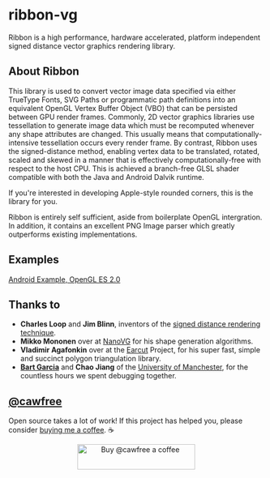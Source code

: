 # ribbon-vg

Ribbon is a high performance, hardware accelerated, platform independent signed distance vector graphics rendering library.

## About Ribbon

This library is used to convert vector image data specified via either TrueType Fonts, SVG Paths or programmatic path definitions into an equivalent OpenGL Vertex Buffer Object (VBO) that can be persisted between GPU render frames. Commonly, 2D vector graphics libraries use tessellation to generate image data which must be recomputed whenever any shape attributes are changed. This usually means that computationally-intensive tessellation occurs every render frame. By contrast, Ribbon uses the signed-distance method, enabling vertex data to be translated, rotated, scaled and skewed in a manner that is effectively computationally-free with respect to the host CPU. This is achieved a branch-free GLSL shader compatible with both the Java and Android Dalvik runtime. 

If you're interested in developing Apple-style rounded corners, this is the library for you.

Ribbon is entirely self sufficient, aside from boilerplate OpenGL intergration. In addition, it contains an excellent PNG Image parser which greatly outperforms existing implementations.

## Examples
[Android Example, OpenGL ES 2.0](https://github.com/Cawfree/Android-RibbonVG-Example)

## Thanks to

* **Charles Loop** and **Jim Blinn**, inventors of the [signed distance rendering technique](http://http.developer.nvidia.com/GPUGems3/gpugems3_ch25.html).
* **Mikko Mononen** over at [NanoVG](https://github.com/memononen) for his shape generation algorithms.
* **Vladimir Agafonkin** over at the [Earcut](https://github.com/mapbox/earcut) Project, for his super fast, simple and succinct polygon triangulation library.
* [**Bart Garcia**](https://github.com/BartGarciaNathan) and **Chao Jiang** of the [University of Manchester](http://www.eee.manchester.ac.uk/), for the countless hours we spent debugging together.

## [@cawfree](https://twitter.com/cawfree)

Open source takes a lot of work! If this project has helped you, please consider [buying me a coffee](https://www.buymeacoffee.com/cawfree). ☕ 

<p align="center">
  <a href="https://www.buymeacoffee.com/cawfree">
    <img src="https://cdn.buymeacoffee.com/buttons/default-orange.png" alt="Buy @cawfree a coffee" width="232" height="50" />
  </a>
</p>
